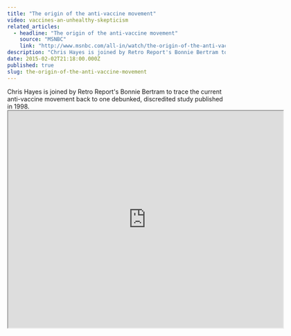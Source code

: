 ```yaml
---
title: "The origin of the anti-vaccine movement"
video: vaccines-an-unhealthy-skepticism
related_articles:
  - headline: "The origin of the anti-vaccine movement"
    source: "MSNBC"
    link: "http://www.msnbc.com/all-in/watch/the-origin-of-the-anti-vaccine-movement-392715331634"
description: "Chris Hayes is joined by Retro Report's Bonnie Bertram to trace the current anti-vaccine movement back to one debunked, discredited study published in 1998. "
date: 2015-02-02T21:18:00.000Z
published: true
slug: the-origin-of-the-anti-vaccine-movement
---
```


Chris Hayes is joined by Retro Report's Bonnie Bertram to trace the current anti-vaccine movement back to one debunked, discredited study published in 1998.<iframe src="http://player.theplatform.com/p/7wvmTC/MSNBCEmbeddedOffSite?guid=n_hayes_Banti_150202_466686" height="500" width="635" scrolling="no" border="no"></iframe>


